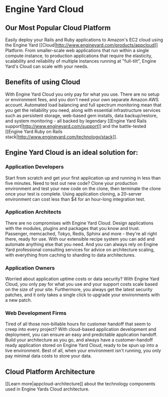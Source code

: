 # Engine Yard Cloud

## Our Most Popular Cloud Platform
Easily deploy your Rails and Ruby applications to Amazon's EC2 cloud using the 
Engine Yard [[Cloud|http://www.engineyard.com/products/appcloud]] Platform. From 
smaller-scale web applications that run within a single compute instance, to production applications 
that require the elasticity, scalability and reliability of multiple instances 
running at "full-tilt", Engine Yard's Cloud can scale with your needs.

## Benefits of using Cloud

With Engine Yard Cloud you only pay for what you use. There are no setup or 
environment fees, and you don't need your own separate Amazon AWS account. Automated load balancing 
and full spectrum monitoring mean that you get the reliability you need, along with 
essential infrastructure services such as persistent storage, web-based gem installs, 
data backup/restore, and system monitoring \- all backed by legendary 
[[Engine Yard Rails support|http://www.engineyard.com/support]] and the battle-tested 
[[Engine Yard Ruby on Rails stack|http://www.engineyard.com/technology/stack]].


## Engine Yard Cloud is an ideal solution for:

### Application Developers
Start from scratch and get your first application up and running in less than five 
minutes. Need to test out new code? Clone your production environment and test your 
new code on the clone, then terminate the clone once your test is complete. Using 
application cloning, a 20-server environment can cost less than $4 for an hour-long 
integration test.

### Application Architects
There are no compromises with Engine Yard Cloud. Design applications with the 
modules, plugins and packages that you know and trust. Passenger, memcached, Tokyo, 
Redis, Sphinx and more \- they're all right there, ready for use. With our extensible 
recipe system you can add and automate anything else that you need. And you can always 
rely on Engine Yard professional consulting services for advice on architecture scaling, 
with everything from caching to sharding to data architectures.

### Application Owners
Worried about application uptime costs or data security? With Engine Yard Cloud, you 
only pay for what you use and your support costs scale based on the size of your site. Furthermore, 
you always get the latest security patches, and it only takes a single click to upgrade 
your environments with a new patch.

### Web Development Firms
Tired of all those non-billable hours for customer handoff that seem to creep into every 
project? With cloud-based application development and deployment, you can ensure an easy 
and predictable application handoff. Build your architecture as you go, and always have a 
customer-handoff ready application stored on Engine Yard Cloud, ready to be spun up 
into a live environment. Best of all, when your environment isn't running, you only pay 
minimal data costs to store your data.

## Cloud Platform Architecture
[[Learn more|appcloud-architecture]] about the technology components used in Engine Yards
Cloud architecture.

